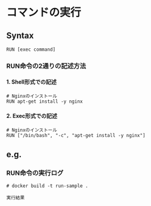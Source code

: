 # コマンドの実行
## Syntax
```
RUN [exec command]
```
### RUN命令の2通りの記述方法
#### 1. Shell形式での記述
```
# Nginxのインストール
RUN apt-get install -y nginx
```
#### 2. Exec形式での記述
```
# Nginxのインストール
RUN ["/bin/bash", "-c", "apt-get install -y nginx"]
```
## e.g.
### RUN命令の実行ログ
```
# docker build -t run-sample .
```
```
実行結果
```